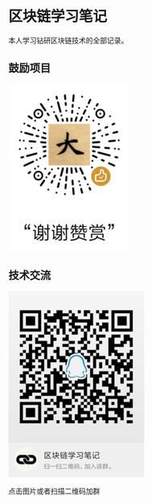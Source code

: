 # 区块链学习笔记

本人学习钻研区块链技术的全部记录。

## 鼓励项目

![zan](shang.png)

## 技术交流

[![QQ](Qun.jpg)](https://jq.qq.com/?_wv=1027&k=58UH3Ao)

点击图片或者扫描二维码加群
